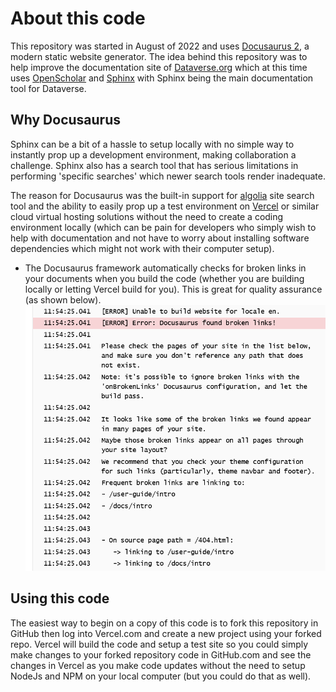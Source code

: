 # About this code

This repository was started in August of 2022 and uses [Docusaurus 2](https://docusaurus.io), a modern static website generator. The idea behind this repository was to help improve the documentation site of [Dataverse.org](https://dataverse.org) which at this time uses [OpenScholar](https://theopenscholar.com) and [Sphinx](https://www.sphinx-doc.org) with Sphinx being the main documentation tool for Dataverse.

## Why Docusaurus

Sphinx can be a bit of a hassle to setup locally with no simple way to instantly prop up a development environment, making collaboration a challenge. Sphinx also has a search tool that has serious limitations in performing 'specific searches' which newer search tools render inadequate.

The reason for Docusaurus was the built-in support for [algolia](https://www.algolia.com) site search tool and the ability to easily prop up a test environment on [Vercel](https://vercel.com) or similar cloud virtual hosting solutions without the need to create a coding environment locally (which can be pain for developers who simply wish to help with documentation and not have to worry about installing software dependencies which might not work with their computer setup).

- The Docusaurus framework automatically checks for broken links in your documents when you build the code (whether you are building locally or letting Vercel build for you). This is great for quality assurance (as shown below). ![Vercel link check on build](/static/img/ReadMe.Vercel.LinkCheck.png)

## Using this code

The easiest way to begin on a copy of this code is to fork this repository in GitHub then log into Vercel.com and create a new project using your forked repo. Vercel will build the code and setup a test site so you could simply make changes to your forked repository code in GitHub.com and see the changes in Vercel as you make code updates without the need to setup NodeJs and NPM on your local computer (but you could do that as well).
